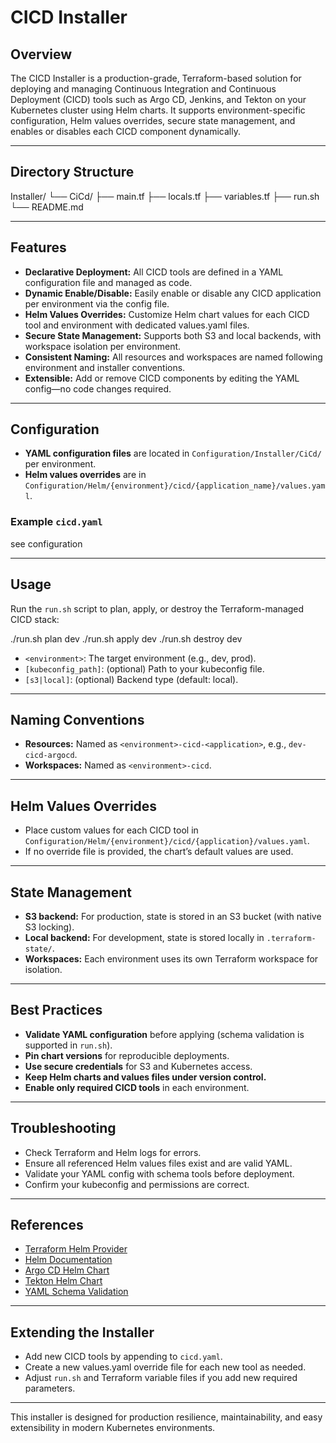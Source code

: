# CICD Installer

## Overview

The CICD Installer is a production-grade, Terraform-based solution for deploying and managing Continuous Integration and Continuous Deployment (CICD) tools such as Argo CD, Jenkins, and Tekton on your Kubernetes cluster using Helm charts. It supports environment-specific configuration, Helm values overrides, secure state management, and enables or disables each CICD component dynamically.

---

## Directory Structure

Installer/
└── CiCd/
├── main.tf
├── locals.tf
├── variables.tf
├── run.sh
└── README.md

---

## Features

- **Declarative Deployment:** All CICD tools are defined in a YAML configuration file and managed as code.
- **Dynamic Enable/Disable:** Easily enable or disable any CICD application per environment via the config file.
- **Helm Values Overrides:** Customize Helm chart values for each CICD tool and environment with dedicated values.yaml files.
- **Secure State Management:** Supports both S3 and local backends, with workspace isolation per environment.
- **Consistent Naming:** All resources and workspaces are named following environment and installer conventions.
- **Extensible:** Add or remove CICD components by editing the YAML config—no code changes required.

---

## Configuration

- **YAML configuration files** are located in `Configuration/Installer/CiCd/` per environment.
- **Helm values overrides** are in `Configuration/Helm/{environment}/cicd/{application_name}/values.yaml`.

### Example `cicd.yaml`

see configuration

---

## Usage

Run the `run.sh` script to plan, apply, or destroy the Terraform-managed CICD stack:

./run.sh plan dev
./run.sh apply dev
./run.sh destroy dev

- `<environment>`: The target environment (e.g., dev, prod).
- `[kubeconfig_path]`: (optional) Path to your kubeconfig file.
- `[s3|local]`: (optional) Backend type (default: local).

---

## Naming Conventions

- **Resources:** Named as `<environment>-cicd-<application>`, e.g., `dev-cicd-argocd`.
- **Workspaces:** Named as `<environment>-cicd`.

---

## Helm Values Overrides

- Place custom values for each CICD tool in `Configuration/Helm/{environment}/cicd/{application}/values.yaml`.
- If no override file is provided, the chart’s default values are used.

---

## State Management

- **S3 backend:** For production, state is stored in an S3 bucket (with native S3 locking).
- **Local backend:** For development, state is stored locally in `.terraform-state/`.
- **Workspaces:** Each environment uses its own Terraform workspace for isolation.

---

## Best Practices

- **Validate YAML configuration** before applying (schema validation is supported in `run.sh`).
- **Pin chart versions** for reproducible deployments.
- **Use secure credentials** for S3 and Kubernetes access.
- **Keep Helm charts and values files under version control.**
- **Enable only required CICD tools** in each environment.

---

## Troubleshooting

- Check Terraform and Helm logs for errors.
- Ensure all referenced Helm values files exist and are valid YAML.
- Validate your YAML config with schema tools before deployment.
- Confirm your kubeconfig and permissions are correct.

---

## References

- [Terraform Helm Provider](https://registry.terraform.io/providers/hashicorp/helm/latest/docs)
- [Helm Documentation](https://helm.sh/docs/)
- [Argo CD Helm Chart](https://github.com/argoproj/argo-helm)
- [Tekton Helm Chart](https://tekton.dev/charts/)
- [YAML Schema Validation](https://github.com/23andMe/Yamale)

---

## Extending the Installer

- Add new CICD tools by appending to `cicd.yaml`.
- Create a new values.yaml override file for each new tool as needed.
- Adjust `run.sh` and Terraform variable files if you add new required parameters.

---

This installer is designed for production resilience, maintainability, and easy extensibility in modern Kubernetes environments.
